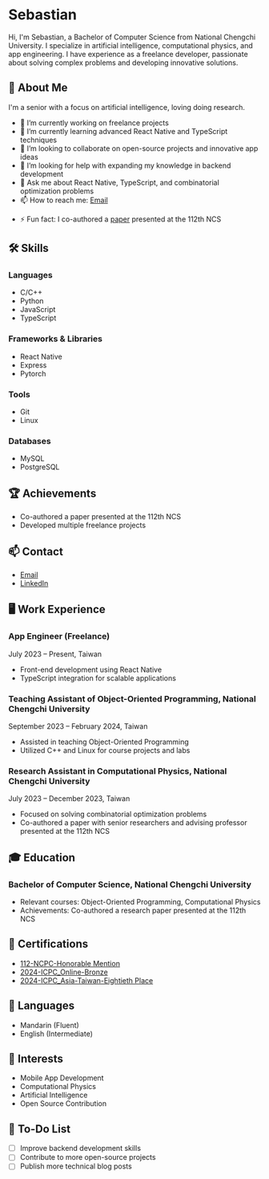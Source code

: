 <!-- Sebastian -->
# Sebastian

<!-- Short bio -->
Hi, I'm Sebastian, a Bachelor of Computer Science from National Chengchi University. I specialize in artificial intelligence, computational physics, and app engineering. I have experience as a freelance developer, passionate about solving complex problems and developing innovative solutions.

## 🚀 About Me

I'm a senior with a focus on artificial intelligence, loving doing research.

- 🔭 I’m currently working on freelance projects
- 🌱 I’m currently learning advanced React Native and TypeScript techniques
- 👯 I’m looking to collaborate on open-source projects and innovative app ideas
- 🤔 I’m looking for help with expanding my knowledge in backend development
- 💬 Ask me about React Native, TypeScript, and combinatorial optimization problems
- 📫 How to reach me: [Email](mailto:sebastianedu912@gmail.com)
<!-- - 😄 Pronouns: [Your Pronouns] (you can add this) -->
- ⚡ Fun fact: I co-authored a [paper](https://arxiv.org/abs/2311.05196) presented at the 112th NCS

## 🛠️ Skills

### Languages

- C/C++
- Python
- JavaScript
- TypeScript

### Frameworks & Libraries

- React Native
- Express
- Pytorch

### Tools

- Git
- Linux

### Databases

- MySQL
- PostgreSQL

<!-- ## 📈 GitHub Stats

![Jia Le's GitHub stats](https://github-readme-stats.vercel.app/api?username=Sebastian-0912&show_icons=true&theme=radical) -->

## 🏆 Achievements

- Co-authored a paper presented at the 112th NCS
- Developed multiple freelance projects

<!-- ## 📚 Projects

### Project 1: [Project Title]

[Short Description]

- **Tech Stack:** [Technologies Used]
- **Features:** [Key Features]

[Project Link](https://github.com/Sebastian-0912/ProjectRepo)

### Project 2: [Project Title]

[Short Description]

- **Tech Stack:** [Technologies Used]
- **Features:** [Key Features]

[Project Link](https://github.com/Sebastian-0912/ProjectRepo)

## ✍️ Blog Posts

- [Blog Post Title 1](https://sebastian-0912.github.io/Sebastian/blog-post-1)
- [Blog Post Title 2](https://sebastian-0912.github.io/Sebastian/blog-post-2)
- [Blog Post Title 3](https://sebastian-0912.github.io/Sebastian/blog-post-3)
-->
## 📫 Contact

- [Email](mailto:sebastianedu912@gmail.com)
- [LinkedIn](https://www.linkedin.com/feed/)

## 🖥️ Work Experience

### App Engineer (Freelance)

July 2023 – Present, Taiwan

- Front-end development using React Native
- TypeScript integration for scalable applications

### Teaching Assistant of Object-Oriented Programming, National Chengchi University

September 2023 – February 2024, Taiwan

- Assisted in teaching Object-Oriented Programming
- Utilized C++ and Linux for course projects and labs

### Research Assistant in Computational Physics, National Chengchi University

July 2023 – December 2023, Taiwan

- Focused on solving combinatorial optimization problems
- Co-authored a paper with senior researchers and advising professor presented at the 112th NCS

## 🎓 Education

### Bachelor of Computer Science, National Chengchi University

- Relevant courses: Object-Oriented Programming, Computational Physics
- Achievements: Co-authored a research paper presented at the 112th NCS

## 🏅 Certifications

- [112-NCPC-Honorable Mention](./NCPC.pdf)
- [2024-ICPC_Online-Bronze](./2024ICPC_Online.pdf)
- [2024-ICPC_Asia-Taiwan-Eightieth Place](./2024-ICPC%20Asia%20Taiwan%20PC-PLACE.pdf)

## 💬 Languages

- Mandarin (Fluent)
- English (Intermediate)

## 🌟 Interests

- Mobile App Development
- Computational Physics
- Artificial Intelligence
- Open Source Contribution

<!-- ## 📜 Licenses

- [License/Certification 1] (you can add this)
- [License/Certification 2] (you can add this)
- [License/Certification 3] (you can add this) -->

## 📝 To-Do List

- [ ] Improve backend development skills
- [ ] Contribute to more open-source projects
- [ ] Publish more technical blog posts

<!-- Add any additional sections below -->
<!-- ## Additional Section 1

[Details] -->